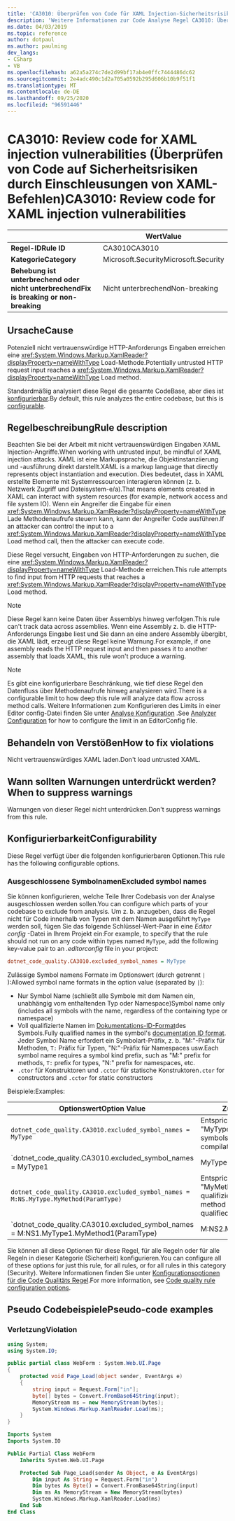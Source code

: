 ```yaml
---
title: 'CA3010: Überprüfen von Code für XAML Injection-Sicherheitsrisiken (Code Analyse)'
description: 'Weitere Informationen zur Code Analyse Regel CA3010: Überprüfen von Code für XAML Injection-Sicherheitsrisiken'
ms.date: 04/03/2019
ms.topic: reference
author: dotpaul
ms.author: paulming
dev_langs:
- CSharp
- VB
ms.openlocfilehash: a62a5a274c7de2d99bf17ab4e0ffc7444486dc62
ms.sourcegitcommit: 2e4adc490c1d2a705a0592b295d606b10b9f51f1
ms.translationtype: MT
ms.contentlocale: de-DE
ms.lasthandoff: 09/25/2020
ms.locfileid: "96591446"
---
```

# <a name="ca3010-review-code-for-xaml-injection-vulnerabilities"></a><span data-ttu-id="07d57-103">CA3010: Review code for XAML injection vulnerabilities (Überprüfen von Code auf Sicherheitsrisiken durch Einschleusungen von XAML-Befehlen)</span><span class="sxs-lookup"><span data-stu-id="07d57-103">CA3010: Review code for XAML injection vulnerabilities</span></span>

| | <span data-ttu-id="07d57-104">Wert</span><span class="sxs-lookup"><span data-stu-id="07d57-104">Value</span></span> |
|-|-|
| <span data-ttu-id="07d57-105">**Regel-ID**</span><span class="sxs-lookup"><span data-stu-id="07d57-105">**Rule ID**</span></span> |<span data-ttu-id="07d57-106">CA3010</span><span class="sxs-lookup"><span data-stu-id="07d57-106">CA3010</span></span>|
| <span data-ttu-id="07d57-107">**Kategorie**</span><span class="sxs-lookup"><span data-stu-id="07d57-107">**Category**</span></span> |<span data-ttu-id="07d57-108">Microsoft.Security</span><span class="sxs-lookup"><span data-stu-id="07d57-108">Microsoft.Security</span></span>|
| <span data-ttu-id="07d57-109">**Behebung ist unterbrechend oder nicht unterbrechend**</span><span class="sxs-lookup"><span data-stu-id="07d57-109">**Fix is breaking or non-breaking**</span></span> |<span data-ttu-id="07d57-110">Nicht unterbrechend</span><span class="sxs-lookup"><span data-stu-id="07d57-110">Non-breaking</span></span>|

## <a name="cause"></a><span data-ttu-id="07d57-111">Ursache</span><span class="sxs-lookup"><span data-stu-id="07d57-111">Cause</span></span>

<span data-ttu-id="07d57-112">Potenziell nicht vertrauenswürdige HTTP-Anforderungs Eingaben erreichen eine <xref:System.Windows.Markup.XamlReader?displayProperty=nameWithType> Load-Methode.</span><span class="sxs-lookup"><span data-stu-id="07d57-112">Potentially untrusted HTTP request input reaches a <xref:System.Windows.Markup.XamlReader?displayProperty=nameWithType> Load method.</span></span>

<span data-ttu-id="07d57-113">Standardmäßig analysiert diese Regel die gesamte CodeBase, aber dies ist [konfigurierbar](#configurability).</span><span class="sxs-lookup"><span data-stu-id="07d57-113">By default, this rule analyzes the entire codebase, but this is [configurable](#configurability).</span></span>

## <a name="rule-description"></a><span data-ttu-id="07d57-114">Regelbeschreibung</span><span class="sxs-lookup"><span data-stu-id="07d57-114">Rule description</span></span>

<span data-ttu-id="07d57-115">Beachten Sie bei der Arbeit mit nicht vertrauenswürdigen Eingaben XAML Injection-Angriffe.</span><span class="sxs-lookup"><span data-stu-id="07d57-115">When working with untrusted input, be mindful of XAML injection attacks.</span></span> <span data-ttu-id="07d57-116">XAML ist eine Markupsprache, die Objektinstanziierung und -ausführung direkt darstellt.</span><span class="sxs-lookup"><span data-stu-id="07d57-116">XAML is a markup language that directly represents object instantiation and execution.</span></span> <span data-ttu-id="07d57-117">Dies bedeutet, dass in XAML erstellte Elemente mit Systemressourcen interagieren können (z. b. Netzwerk Zugriff und Dateisystem-e/a).</span><span class="sxs-lookup"><span data-stu-id="07d57-117">That means elements created in XAML can interact with system resources (for example, network access and file system IO).</span></span> <span data-ttu-id="07d57-118">Wenn ein Angreifer die Eingabe für einen <xref:System.Windows.Markup.XamlReader?displayProperty=nameWithType> Lade Methodenaufrufe steuern kann, kann der Angreifer Code ausführen.</span><span class="sxs-lookup"><span data-stu-id="07d57-118">If an attacker can control the input to a <xref:System.Windows.Markup.XamlReader?displayProperty=nameWithType> Load method call, then the attacker can execute code.</span></span>

<span data-ttu-id="07d57-119">Diese Regel versucht, Eingaben von HTTP-Anforderungen zu suchen, die eine <xref:System.Windows.Markup.XamlReader?displayProperty=nameWithType> Load-Methode erreichen.</span><span class="sxs-lookup"><span data-stu-id="07d57-119">This rule attempts to find input from HTTP requests that reaches a <xref:System.Windows.Markup.XamlReader?displayProperty=nameWithType> Load method.</span></span>

> [!NOTE]
> <span data-ttu-id="07d57-120">Diese Regel kann keine Daten über Assemblys hinweg verfolgen.</span><span class="sxs-lookup"><span data-stu-id="07d57-120">This rule can't track data across assemblies.</span></span> <span data-ttu-id="07d57-121">Wenn eine Assembly z. b. die HTTP-Anforderungs Eingabe liest und Sie dann an eine andere Assembly übergibt, die XAML lädt, erzeugt diese Regel keine Warnung.</span><span class="sxs-lookup"><span data-stu-id="07d57-121">For example, if one assembly reads the HTTP request input and then passes it to another assembly that loads XAML, this rule won't produce a warning.</span></span>

> [!NOTE]
> <span data-ttu-id="07d57-122">Es gibt eine konfigurierbare Beschränkung, wie tief diese Regel den Datenfluss über Methodenaufrufe hinweg analysieren wird.</span><span class="sxs-lookup"><span data-stu-id="07d57-122">There is a configurable limit to how deep this rule will analyze data flow across method calls.</span></span> <span data-ttu-id="07d57-123">Weitere Informationen zum Konfigurieren des Limits in einer Editor config-Datei finden Sie unter [Analyse Konfiguration](https://github.com/dotnet/roslyn-analyzers/blob/master/docs/Analyzer%20Configuration.md#dataflow-analysis) .</span><span class="sxs-lookup"><span data-stu-id="07d57-123">See [Analyzer Configuration](https://github.com/dotnet/roslyn-analyzers/blob/master/docs/Analyzer%20Configuration.md#dataflow-analysis) for how to configure the limit in an EditorConfig file.</span></span>

## <a name="how-to-fix-violations"></a><span data-ttu-id="07d57-124">Behandeln von Verstößen</span><span class="sxs-lookup"><span data-stu-id="07d57-124">How to fix violations</span></span>

<span data-ttu-id="07d57-125">Nicht vertrauenswürdiges XAML laden.</span><span class="sxs-lookup"><span data-stu-id="07d57-125">Don't load untrusted XAML.</span></span>

## <a name="when-to-suppress-warnings"></a><span data-ttu-id="07d57-126">Wann sollten Warnungen unterdrückt werden?</span><span class="sxs-lookup"><span data-stu-id="07d57-126">When to suppress warnings</span></span>

<span data-ttu-id="07d57-127">Warnungen von dieser Regel nicht unterdrücken.</span><span class="sxs-lookup"><span data-stu-id="07d57-127">Don't suppress warnings from this rule.</span></span>

## <a name="configurability"></a><span data-ttu-id="07d57-128">Konfigurierbarkeit</span><span class="sxs-lookup"><span data-stu-id="07d57-128">Configurability</span></span>

<span data-ttu-id="07d57-129">Diese Regel verfügt über die folgenden konfigurierbaren Optionen.</span><span class="sxs-lookup"><span data-stu-id="07d57-129">This rule has the following configurable options.</span></span>

### <a name="excluded-symbol-names"></a><span data-ttu-id="07d57-130">Ausgeschlossene Symbolnamen</span><span class="sxs-lookup"><span data-stu-id="07d57-130">Excluded symbol names</span></span>

<span data-ttu-id="07d57-131">Sie können konfigurieren, welche Teile Ihrer Codebasis von der Analyse ausgeschlossen werden sollen.</span><span class="sxs-lookup"><span data-stu-id="07d57-131">You can configure which parts of your codebase to exclude from analysis.</span></span> <span data-ttu-id="07d57-132">Um z. b. anzugeben, dass die Regel nicht für Code innerhalb von Typen mit dem Namen ausgeführt `MyType` werden soll, fügen Sie das folgende Schlüssel-Wert-Paar in eine *Editor config* -Datei in Ihrem Projekt ein:</span><span class="sxs-lookup"><span data-stu-id="07d57-132">For example, to specify that the rule should not run on any code within types named `MyType`, add the following key-value pair to an *.editorconfig* file in your project:</span></span>

```ini
dotnet_code_quality.CA3010.excluded_symbol_names = MyType
```

<span data-ttu-id="07d57-133">Zulässige Symbol namens Formate im Optionswert (durch getrennt `|` ):</span><span class="sxs-lookup"><span data-stu-id="07d57-133">Allowed symbol name formats in the option value (separated by `|`):</span></span>

- <span data-ttu-id="07d57-134">Nur Symbol Name (schließt alle Symbole mit dem Namen ein, unabhängig vom enthaltenden Typ oder Namespace)</span><span class="sxs-lookup"><span data-stu-id="07d57-134">Symbol name only (includes all symbols with the name, regardless of the containing type or namespace)</span></span>
- <span data-ttu-id="07d57-135">Voll qualifizierte Namen im [Dokumentations-ID-Format](https://github.com/dotnet/csharplang/blob/master/spec/documentation-comments.md#id-string-format)des Symbols.</span><span class="sxs-lookup"><span data-stu-id="07d57-135">Fully qualified names in the symbol's [documentation ID format](https://github.com/dotnet/csharplang/blob/master/spec/documentation-comments.md#id-string-format).</span></span> <span data-ttu-id="07d57-136">Jeder Symbol Name erfordert ein Symbolart-Präfix, z. b. "M:"-Präfix für Methoden, `T:` Präfix für Typen, "N:"-Präfix für Namespaces usw.</span><span class="sxs-lookup"><span data-stu-id="07d57-136">Each symbol name requires a symbol kind prefix, such as "M:" prefix for methods, `T:` prefix for types, "N:" prefix for namespaces, etc.</span></span>
- <span data-ttu-id="07d57-137">`.ctor` für Konstruktoren und `.cctor` für statische Konstruktoren</span><span class="sxs-lookup"><span data-stu-id="07d57-137">`.ctor` for constructors and `.cctor` for static constructors</span></span>

<span data-ttu-id="07d57-138">Beispiele:</span><span class="sxs-lookup"><span data-stu-id="07d57-138">Examples:</span></span>

| <span data-ttu-id="07d57-139">Optionswert</span><span class="sxs-lookup"><span data-stu-id="07d57-139">Option Value</span></span> | <span data-ttu-id="07d57-140">Zusammenfassung</span><span class="sxs-lookup"><span data-stu-id="07d57-140">Summary</span></span> |
| --- | --- |
|`dotnet_code_quality.CA3010.excluded_symbol_names = MyType` | <span data-ttu-id="07d57-141">Entspricht allen Symbolen mit dem Namen "MyType" in der Kompilierung.</span><span class="sxs-lookup"><span data-stu-id="07d57-141">Matches all symbols named 'MyType' in the compilation</span></span>
|`dotnet_code_quality.CA3010.excluded_symbol_names = MyType1|MyType2` | <span data-ttu-id="07d57-142">Entspricht allen Symbolen mit dem Namen "MyType1" oder "MyType2" in der Kompilierung.</span><span class="sxs-lookup"><span data-stu-id="07d57-142">Matches all symbols named either 'MyType1' or 'MyType2' in the compilation</span></span>
|`dotnet_code_quality.CA3010.excluded_symbol_names = M:NS.MyType.MyMethod(ParamType)` | <span data-ttu-id="07d57-143">Entspricht der bestimmten Methode "MyMethod" mit der angegebenen voll qualifizierten Signatur.</span><span class="sxs-lookup"><span data-stu-id="07d57-143">Matches specific method 'MyMethod' with given fully qualified signature</span></span>
|`dotnet_code_quality.CA3010.excluded_symbol_names = M:NS1.MyType1.MyMethod1(ParamType)|M:NS2.MyType2.MyMethod2(ParamType)` | <span data-ttu-id="07d57-144">Entspricht den spezifischen Methoden "MyMethod1" und "MyMethod2" mit der entsprechenden voll qualifizierten Signatur.</span><span class="sxs-lookup"><span data-stu-id="07d57-144">Matches specific methods 'MyMethod1' and 'MyMethod2' with respective fully qualified signature</span></span>

<span data-ttu-id="07d57-145">Sie können all diese Optionen für diese Regel, für alle Regeln oder für alle Regeln in dieser Kategorie (Sicherheit) konfigurieren.</span><span class="sxs-lookup"><span data-stu-id="07d57-145">You can configure all of these options for just this rule, for all rules, or for all rules in this category (Security).</span></span> <span data-ttu-id="07d57-146">Weitere Informationen finden Sie unter [Konfigurationsoptionen für die Code Qualitäts Regel](../code-quality-rule-options.md).</span><span class="sxs-lookup"><span data-stu-id="07d57-146">For more information, see [Code quality rule configuration options](../code-quality-rule-options.md).</span></span>

## <a name="pseudo-code-examples"></a><span data-ttu-id="07d57-147">Pseudo Codebeispiele</span><span class="sxs-lookup"><span data-stu-id="07d57-147">Pseudo-code examples</span></span>

### <a name="violation"></a><span data-ttu-id="07d57-148">Verletzung</span><span class="sxs-lookup"><span data-stu-id="07d57-148">Violation</span></span>

```csharp
using System;
using System.IO;

public partial class WebForm : System.Web.UI.Page
{
    protected void Page_Load(object sender, EventArgs e)
    {
        string input = Request.Form["in"];
        byte[] bytes = Convert.FromBase64String(input);
        MemoryStream ms = new MemoryStream(bytes);
        System.Windows.Markup.XamlReader.Load(ms);
    }
}
```

```vb
Imports System
Imports System.IO

Public Partial Class WebForm
    Inherits System.Web.UI.Page

    Protected Sub Page_Load(sender As Object, e As EventArgs)
        Dim input As String = Request.Form("in")
        Dim bytes As Byte() = Convert.FromBase64String(input)
        Dim ms As MemoryStream = New MemoryStream(bytes)
        System.Windows.Markup.XamlReader.Load(ms)
    End Sub
End Class
```

